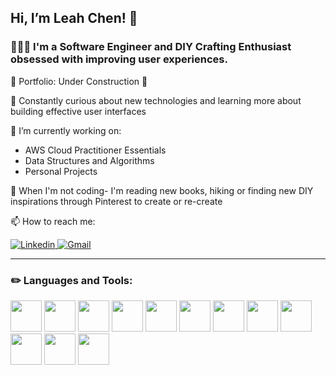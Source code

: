 ## Hi, I’m Leah Chen! 👋
### 👩🏻‍💻 I'm a Software Engineer and DIY Crafting Enthusiast obsessed with improving user experiences. 
👀 Portfolio: Under Construction 🚧

🤔 Constantly curious about new technologies and learning more about building effective user interfaces

🌱 I’m currently working on: 
- AWS Cloud Practitioner Essentials
- Data Structures and Algorithms
- Personal Projects

🦋 When I'm not coding- I'm reading new books, hiking or finding new DIY inspirations through Pinterest to create or re-create

📫 How to reach me:

<a href="https://www.linkedin.com/in/leahwchen/">
  <img
    alt="Linkedin"
    src="https://img.shields.io/badge/linkedin-0077B5?logo=linkedin&logoColor=white&style=for-the-badge"
  />
</a>

<a href="mailto:leeewchen@gmail.com">
  <img
    alt="Gmail"
    src="https://img.shields.io/badge/gmail-EA4335?logo=gmail&logoColor=white&style=for-the-badge"
  />
</a>



<hr>

### ✏️ Languages and Tools: 

<img src="https://cdn.jsdelivr.net/gh/devicons/devicon/icons/javascript/javascript-original.svg"
     height= "50px"
     width= "auto"/>
<img src="https://cdn.jsdelivr.net/gh/devicons/devicon/icons/react/react-original-wordmark.svg"
     height= "50px"
     width= "auto" />
<img src="https://cdn.jsdelivr.net/gh/devicons/devicon/icons/ruby/ruby-original.svg"
     height= "50px"
     width= "auto"/>
<img src="https://cdn.jsdelivr.net/gh/devicons/devicon/icons/rails/rails-original-wordmark.svg" 
     height="50px"
     width= "auto"/>
<img src="https://cdn.jsdelivr.net/gh/devicons/devicon/icons/nodejs/nodejs-original.svg" 
     height= "50px"
     width= "auto"/>
<img src="https://cdn.jsdelivr.net/gh/devicons/devicon/icons/html5/html5-plain-wordmark.svg" 
     height= "50px"
     width= "auto"/>
<img src="https://cdn.jsdelivr.net/gh/devicons/devicon/icons/css3/css3-plain-wordmark.svg" 
     height= "50px"
     width= "auto"/>
<img src="https://cdn.jsdelivr.net/gh/devicons/devicon/icons/materialui/materialui-original.svg" 
     height= "50px"
     width= "auto"/>
<img src="https://cdn.jsdelivr.net/gh/devicons/devicon/icons/figma/figma-original.svg" 
     height= "50px"
     width= "auto"/>
<img src="https://cdn.jsdelivr.net/gh/devicons/devicon/icons/sqlite/sqlite-original.svg" 
     height= "50px"
     width= "auto"/>
<img src="https://cdn.jsdelivr.net/gh/devicons/devicon/icons/postgresql/postgresql-plain.svg" 
     height= "50px"
     width= "auto"/>
<img src="https://cdn.jsdelivr.net/gh/devicons/devicon/icons/git/git-original.svg"
     height= "50px"
     width= "auto"/>
          
          
          
          
          
          
          
          
          
          
          


          










<!---
cpLeee/cpLeee is a ✨ special ✨ repository because its `README.md` (this file) appears on your GitHub profile.
You can click the Preview link to take a look at your changes.
--->
